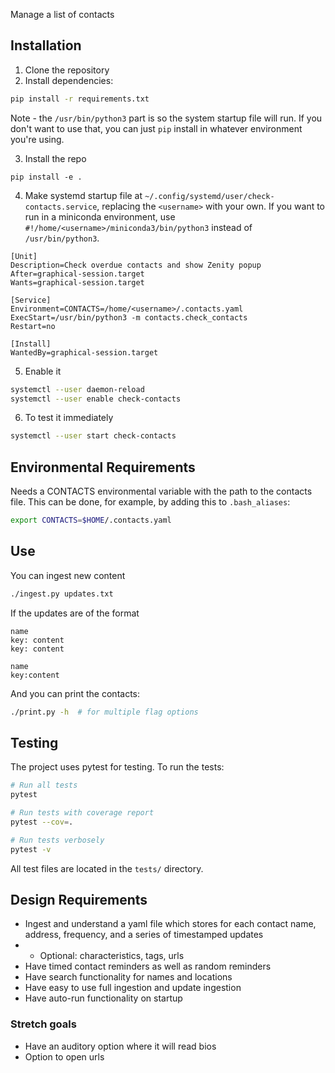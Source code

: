 Manage a list of contacts

## Installation

1. Clone the repository
2. Install dependencies:
```bash
pip install -r requirements.txt
```
Note - the `/usr/bin/python3` part is so the system startup file will run. If you don't want to use that, you can just `pip` install in whatever environment you're using.

3. Install the repo
```
pip install -e .
```

4. Make systemd startup file at `~/.config/systemd/user/check-contacts.service`, replacing the `<username>` with your own. If you want to run in a miniconda environment, use `#!/home/<username>/miniconda3/bin/python3` instead of `/usr/bin/python3`.

```
[Unit]
Description=Check overdue contacts and show Zenity popup
After=graphical-session.target
Wants=graphical-session.target

[Service]
Environment=CONTACTS=/home/<username>/.contacts.yaml
ExecStart=/usr/bin/python3 -m contacts.check_contacts
Restart=no

[Install]
WantedBy=graphical-session.target

```

5. Enable it
```bash
systemctl --user daemon-reload
systemctl --user enable check-contacts
```

6. To test it immediately
```bash
systemctl --user start check-contacts
```


## Environmental Requirements

Needs a CONTACTS environmental variable with the path to the contacts file. This can be done, for example, by adding this to `.bash_aliases`:
```bash
export CONTACTS=$HOME/.contacts.yaml
```

## Use

You can ingest new content
```bash
./ingest.py updates.txt
```

If the updates are of the format
```
name
key: content
key: content

name
key:content
```

And you can print the contacts:
```bash
./print.py -h  # for multiple flag options
```

## Testing

The project uses pytest for testing. To run the tests:
```bash
# Run all tests
pytest

# Run tests with coverage report
pytest --cov=.

# Run tests verbosely
pytest -v
```

All test files are located in the `tests/` directory.

## Design Requirements
* Ingest and understand a yaml file which stores for each contact name, address, frequency, and a series of timestamped updates
* * Optional: characteristics, tags, urls
* Have timed contact reminders as well as random reminders
* Have search functionality for names and locations
* Have easy to use full ingestion and update ingestion
* Have auto-run functionality on startup

### Stretch goals
* Have an auditory option where it will read bios
* Option to open urls
